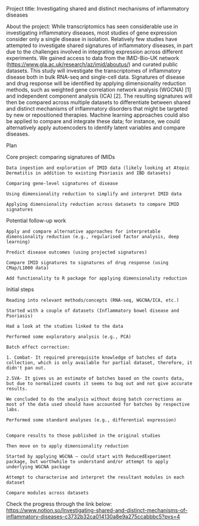Project title: Investigating shared and distinct mechanisms of inflammatory diseases 

About the project: While transcriptomics has seen considerable use in investigating inflammatory diseases, most studies of gene expression consider only a single disease in isolation. Relatively few studies have attempted to investigate shared signatures of inflammatory diseases, in part due to the challenges involved in integrating expression across different experiments. We gained access to data from the IMID-Bio-UK network (https://www.gla.ac.uk/research/az/imid/aboutus/) and curated public datasets. This study will investigate the transcriptomes of inflammatory disease both in bulk RNA-seq and single-cell data. Signatures of disease and drug response will be identified by applying dimensionality reduction methods, such as weighted gene correlation network analysis (WGCNA) [1] and independent component analysis (ICA) [2]. The resulting signatures will then be compared across multiple datasets to differentiate between shared and distinct mechanisms of inflammatory disorders that might be targeted by new or repositioned therapies. Machine learning approaches could also be applied to compare and integrate these data; for instance, we could alternatively apply autoencoders to identify latent variables and compare diseases.

 

Plan 

Core project: comparing signatures of IMIDs 

    Data ingestion and exploration of IMID data (likely looking at Atopic Dermatitis in addition to existing Psoriasis and IBD datasets) 

    Comparing gene-level signatures of disease 

    Using dimensionality reduction to simplify and interpret IMID data 

    Applying dimensionality reduction across datasets to compare IMID signatures 

Potential follow-up work 

    Apply and compare alternative approaches for interpretable dimensionality reduction (e.g., regularised factor analysis, deep learning) 

    Predict disease outcomes (using projected signatures) 

    Compare IMID signatures to signatures of drug response (using CMap/L1000 data) 

    Add functionality to R package for applying dimensionality reduction 

 

Initial steps 

    Reading into relevant methods/concepts (RNA-seq, WGCNA/ICA, etc.) 

    Started with a couple of datasets (Inflammatory bowel disease and Psoriasis) 

    Had a look at the studies linked to the data 

    Performed some exploratory analysis (e.g., PCA) 

    Batch effect correction:  

    1. Combat- It required prerequisite knowledge of batches of data collection, which is only available for partial dataset, therefore, it didn't pan out. 

    2.SVA- It gives us an estimate of batches based on the counts data, but due to normalized counts it seems to bug out and not give accurate results. 

    We concluded to do the analysis without doing batch corrections as most of the data used should have accounted for batches by respective labs. 

    Performed some standard analyses (e.g., differential expression) 

 
    Compare results to those published in the original studies 

    Then move on to apply dimensionality reduction 

    Started by applying WGCNA – could start with ReducedExperiment package, but worthwhile to understand and/or attempt to apply underlying WGCNA package 

    Attempt to characterise and interpret the resultant modules in each dataset 

    Compare modules across datasets 

Check the progress through the link below:
 https://www.notion.so/Investigating-shared-and-distinct-mechanisms-of-inflammatory-diseases-c3732b32ca014130a8e9a275ccabbbc5?pvs=4

 

